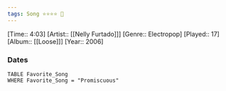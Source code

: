 ```yaml
---
tags: Song ⭐⭐⭐⭐ 💛
---
```

[Time:: 4:03]
[Artist:: [[Nelly Furtado]]]
[Genre:: Electropop]
[Played:: 17]
[Album:: [[Loose]]]
[Year:: 2006]
### Dates
````dataview
TABLE Favorite_Song
WHERE Favorite_Song = "Promiscuous"
````